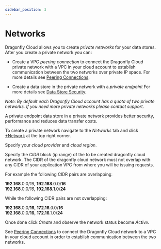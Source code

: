 ```yaml
---
sidebar_position: 3
--- 
```



# Networks

Dragonfly Cloud allows you to create *private networks* for your data stores. After you create a private network you can:

 - Create a VPC *peering connection* to connect the Dragonfly Cloud private network with a VPC in your cloud account to establish communication between the two networks over private IP space. For more details see [Peering Connections](./connections).  

- Create a data store in the private network with a *private endpoint* For more details see [Data Store Security](./datastores#security).

*Note: By default each Dragonfly Cloud account has a quota of two private networks. If you need more private networks please contact support.* 


A private endpoint data store in a private network provides better security, performance and reduces data transfer costs.

To create a private network navigate to the *Networks* tab and click [+Network](https://dragonflydb.cloud/networks/new) at the top right corner.

<!-- ![networks](../../static/img/add-network.png)   -->

Specify your *cloud provider* and *cloud region*.

Specify the *CIDR* block (ip range) of the to be created dragonfly cloud network.
The CIDR of the dragonfly cloud network must not overlap with any CIDR of your application VPC from where you will be issuing requests.

For example the following CIDR pairs are overlapping:  

**192.168**.0.0/*16*, **192.168**.0.0/**16**  
**192.168**.0.0/*16*, **192.168.1**.0/**24**

While the following CIDR pairs are not overlapping:

**192.168**.0.0/**16**, **172.16**.0.0/**16**  
**192.168**.0.0/**16**, **172.16**.1.0/**24**

Once done click *Create* and observe the network status become *Active*.

See [Peering Connections](./connections.md) to connect the Dragonfly Cloud network to a VPC in your cloud account in order to establish communication between the two networks.